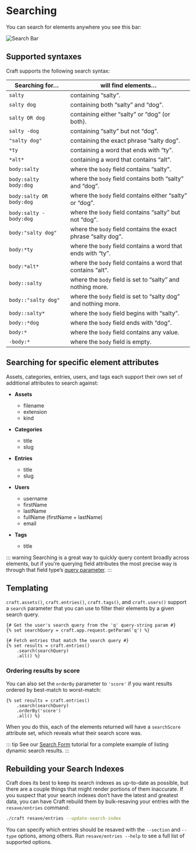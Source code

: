 # Searching

You can search for elements anywhere you see this bar:

![Search Bar](./images/searching-search-bar.png)

## Supported syntaxes

Craft supports the following search syntax:

| Searching for…           | will find elements…                                            |
| ------------------------ | -------------------------------------------------------------- |
| `salty`                  | containing “salty”.                                            |
| `salty dog`              | containing both “salty” and “dog”.                             |
| `salty OR dog`           | containing either “salty” or “dog” (or both).                  |
| `salty -dog`             | containing “salty” but not “dog”.                              |
| `"salty dog"`            | containing the exact phrase “salty dog”.                       |
| `*ty`                    | containing a word that ends with “ty”.                         |
| `*alt*`                  | containing a word that contains “alt”.                         |
| `body:salty`             | where the `body` field contains “salty”.                       |
| `body:salty body:dog`    | where the `body` field contains both “salty” and “dog”.        |
| `body:salty OR body:dog` | where the `body` field contains either “salty” or “dog”.       |
| `body:salty -body:dog`   | where the `body` field contains “salty” but not “dog”.         |
| `body:"salty dog"`       | where the `body` field contains the exact phrase “salty dog”.  |
| `body:*ty`               | where the `body` field contains a word that ends with “ty”.    |
| `body:*alt*`             | where the `body` field contains a word that contains “alt”.    |
| `body::salty`            | where the `body` field is set to “salty” and nothing more.     |
| `body::"salty dog"`      | where the `body` field is set to “salty dog” and nothing more. |
| `body::salty*`           | where the `body` field begins with “salty”.                    |
| `body::*dog`             | where the `body` field ends with “dog”.                        |
| `body:*`                 | where the `body` field contains any value.                     |
| `-body:*`                | where the `body` field is empty.                               |

## Searching for specific element attributes

Assets, categories, entries, users, and tags each support their own set of additional attributes to search against:

* **Assets**

  * filename
  * extension
  * kind

* **Categories**

  * title
  * slug

* **Entries**

  * title
  * slug

* **Users**

  * username
  * firstName
  * lastName
  * fullName (firstName + lastName)
  * email

* **Tags**

  * title


::: warning
Searching is a great way to quickly query content broadly across elements, but if you’re querying field attributes the most precise way is through that field type’s [query parameter](element-queries.md#executing-element-queries).
:::

## Templating

`craft.assets()`, `craft.entries()`, `craft.tags()`, and `craft.users()` support a `search` parameter that you can use to filter their elements by a given search query.

```twig
{# Get the user's search query from the 'q' query-string param #}
{% set searchQuery = craft.app.request.getParam('q') %}

{# Fetch entries that match the search query #}
{% set results = craft.entries()
    .search(searchQuery)
    .all() %}
```

### Ordering results by score

You can also set the `orderBy` parameter to `'score'` if you want results ordered by best-match to worst-match:

```twig
{% set results = craft.entries()
    .search(searchQuery)
    .orderBy('score')
    .all() %}
```

When you do this, each of the elements returned will have a `searchScore` attribute set, which reveals what their search score was.

::: tip
See our [Search Form](dev/examples/search-form.md) tutorial for a complete example of listing dynamic search results.
:::

## Rebuilding your Search Indexes

Craft does its best to keep its search indexes as up-to-date as possible, but there are a couple things that might render portions of them inaccurate. If you suspect that your search indexes don’t have the latest and greatest data, you can have Craft rebuild them by bulk-resaving your entries with the `resave/entries` command:

```bash
./craft resave/entries --update-search-index
```

You can specify which entries should be resaved with the `--section` and `--type` options, among others. Run `resave/entries --help` to see a full list of supported options.
